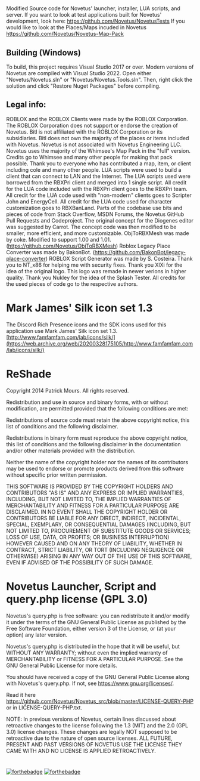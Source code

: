 
#

Modified Source code for Novetus' launcher, installer, LUA scripts, and server.
If you want to look at test applications built for Novetus' development, look here: https://github.com/Novetus/NovetusTests
If you would like to look at the Places/Maps incuded in Novetus https://github.com/Novetus/Novetus-Map-Pack

## Building (Windows)

To build, this project requires Visual Studio 2017 or over. Modern versions of Novetus are compiled with Visual Studio 2022.
Open either "Novetus/Novetus.sln" or "Novetus/Novetus.Tools.sln". Then, right click the solution and click "Restore Nuget Packages" before compiling.
 
## Legal info:

ROBLOX and the ROBLOX Clients were made by the ROBLOX Corporation.
The ROBLOX Corporation does not support or endorse the creation of Novetus.
Bitl is not affiliated with the ROBLOX Corporation or its subsidiaries.
Bitl does not own the majority of the places or items included with Novetus.
Novetus is not associated with Novetus Engineering LLC.
Novetus uses the majority of the Whimsee's Map Pack in the "full" version. Credits go to Whimsee and many other people for making that pack possible.
Thank you to everyone who has contributed a map, item, or client including cole and many other people. 
LUA scripts were used to build a client that can connect to LAN and the Internet.
The LUA scripts used were borrowed from the RBXPri client and merged into 1 single script.
All credit for the LUA code included with the RBXPri client goes to the RBXPri team.
All credit for the LUA code used with "non-modern" clients goes to Scripter John and EnergyCell.
All credit for the LUA code used for character customization goes to RBXBanLand.
Parts of the codebase use bits and pieces of code from Stack Overflow, MSDN Forums, the Novetus GitHub Pull Requests and Codeproject.
The original concept for the Diogenes editor was suggested by Carrot. The concept code was then modified to be smaller, more efficient, and more customizable.
ObjToRBXMesh was made by coke. Modified to support 1.00 and 1.01. (https://github.com/Novetus/ObjToRBXMesh)
Roblox Legacy Place Converter was made by BakonBot. (https://github.com/BakonBot/legacy-place-converter)
ROBLOX Script Generator was made by S. Costeira.
Thank you to NT_x86 for helping me with security fixes.
Thank you XlXi for the idea of the original logo. This logo was remade in newer verions in higher quality.
Thank you Nukley for the idea of the Splash Tester. 
All credits for the used pieces of code go to the respective authors.

# Mark James' Silk icon set 1.3

The Discord Rich Presence icons and the SDK icons used for this application use Mark James' Silk icon set 1.3.
[http://www.famfamfam.com/lab/icons/silk/](https://web.archive.org/web/20200328175105/http://www.famfamfam.com/lab/icons/silk/)

# ReShade

Copyright 2014 Patrick Mours. All rights reserved.

Redistribution and use in source and binary forms, with or without modification, 
are permitted provided that the following conditions are met:

Redistributions of source code must retain the above copyright notice, 
this list of conditions and the following disclaimer.

Redistributions in binary form must reproduce the above copyright notice, 
this list of conditions and the following disclaimer in the documentation 
and/or other materials provided with the distribution.

Neither the name of the copyright holder nor the names of its contributors 
may be used to endorse or promote products derived from this software without 
specific prior written permission.

THIS SOFTWARE IS PROVIDED BY THE COPYRIGHT HOLDERS AND CONTRIBUTORS "AS IS" 
AND ANY EXPRESS OR IMPLIED WARRANTIES, INCLUDING, BUT NOT LIMITED TO, THE 
IMPLIED WARRANTIES OF MERCHANTABILITY AND FITNESS FOR A PARTICULAR PURPOSE 
ARE DISCLAIMED. IN NO EVENT SHALL THE COPYRIGHT HOLDER OR CONTRIBUTORS BE 
LIABLE FOR ANY DIRECT, INDIRECT, INCIDENTAL, SPECIAL, EXEMPLARY, OR CONSEQUENTIAL 
DAMAGES (INCLUDING, BUT NOT LIMITED TO, PROCUREMENT OF SUBSTITUTE GOODS OR SERVICES; 
LOSS OF USE, DATA, OR PROFITS; OR BUSINESS INTERRUPTION) HOWEVER CAUSED AND ON ANY 
THEORY OF LIABILITY, WHETHER IN CONTRACT, STRICT LIABILITY, OR TORT (INCLUDING 
NEGLIGENCE OR OTHERWISE) ARISING IN ANY WAY OUT OF THE USE OF THIS SOFTWARE, 
EVEN IF ADVISED OF THE POSSIBILITY OF SUCH DAMAGE.

# Novetus Launcher, Script and query.php license (GPL 3.0)

Novetus's query.php is free software: you can redistribute it and/or modify
it under the terms of the GNU General Public License as published by
the Free Software Foundation, either version 3 of the License, or
(at your option) any later version.

Novetus's query.php is distributed in the hope that it will be useful,
but WITHOUT ANY WARRANTY; without even the implied warranty of
MERCHANTABILITY or FITNESS FOR A PARTICULAR PURPOSE.  See the
GNU General Public License for more details.

You should have received a copy of the GNU General Public License
along with Novetus's query.php.  If not, see <https://www.gnu.org/licenses/>.

Read it here https://github.com/Novetus/Novetus_src/blob/master/LICENSE-QUERY-PHP or in LICENSE-QUERY-PHP.txt.

NOTE: In previous versions of Novetus, certain lines discussed about retroactive changes to the license following the 1.3 (MIT) and the 2.0 (GPL 3.0) license changes. These changes are legally NOT supposed to be retroactive due to the nature of open source licenses. ALL FUTURE, PRESENT AND PAST VERSIONS OF NOVETUS USE THE LICENSE THEY CAME WITH AND NO LICENSE IS APPLIED RETROACTIVELY.

#

[![forthebadge](https://forthebadge.com/images/badges/made-with-c-sharp.svg)](https://forthebadge.com) [![forthebadge](https://forthebadge.com/images/badges/built-with-love.svg)](https://forthebadge.com)
